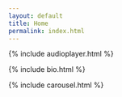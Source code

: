 ```yaml
---
layout: default
title: Home
permalink: index.html
---
```


{% include audioplayer.html %}

{% include bio.html %}

{% include carousel.html %}
